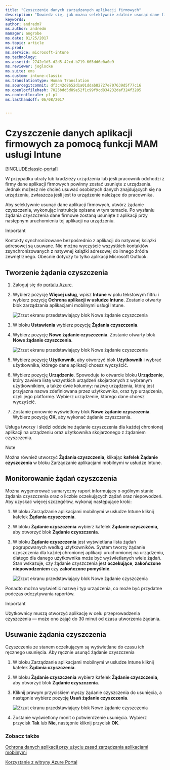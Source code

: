 ```yaml
---
title: "Czyszczenie danych zarządzanych aplikacji firmowych"
description: "Dowiedz się, jak można selektywnie zdalnie usunąć dane firmy z urządzeń."
keywords: 
author: andredm7
ms.author: andredm
manager: angrobe
ms.date: 01/25/2017
ms.topic: article
ms.prod: 
ms.service: microsoft-intune
ms.technology: 
ms.assetid: 2742e1d5-d2d5-42cd-b719-665dd6e0a0e9
ms.reviewer: joglocke
ms.suite: ems
ms.custom: intune-classic
ms.translationtype: Human Translation
ms.sourcegitcommit: df3c42d8b52d1a01ddab82727e707639d5f77c16
ms.openlocfilehash: 7025bdd5d89e52f1c99f9cd834232daf324f3285
ms.contentlocale: pl-pl
ms.lasthandoff: 06/08/2017


---
```


# <a name="wipe-company-app-data-with-intune-mam"></a>Czyszczenie danych aplikacji firmowych za pomocą funkcji MAM usługi Intune

[!INCLUDE[classic-portal](../includes/classic-portal.md)]

W przypadku utraty lub kradzieży urządzenia lub jeśli pracownik odchodzi z firmy dane aplikacji firmowych powinny zostać usunięte z urządzenia. Jednak możesz nie chcieć usuwać osobistych danych znajdujących się na urządzeniu, zwłaszcza jeśli jest to urządzenie należące do pracownika.

Aby selektywnie usunąć dane aplikacji firmowych, utwórz żądanie czyszczenia, wykonując instrukcje opisane w tym temacie. Po wysłaniu żądania czyszczenia dane firmowe zostaną usunięte z aplikacji przy następnym uruchomieniu tej aplikacji na urządzeniu.

>[!IMPORTANT]
> Kontakty synchronizowane bezpośrednio z aplikacji do natywnej książki adresowej są usuwane. Nie można wyczyścić wszystkich kontaktów zsynchronizowanych z natywnej książki adresowej do innego źródła zewnętrznego. Obecnie dotyczy to tylko aplikacji Microsoft Outlook.

## <a name="create-a-wipe-request"></a>Tworzenie żądania czyszczenia

1.  Zaloguj się do [portalu Azure](https://portal.azure.com).

2.  Wybierz pozycję **Więcej usług**, wpisz **Intune** w polu tekstowym filtru i wybierz pozycję **Ochrona aplikacji w usłudze Intune**. Zostanie otwarty blok zarządzania aplikacjami mobilnymi usługi Intune.

    ![Zrzut ekranu przedstawiający blok Nowe żądanie czyszczenia](../media/AppManagement/wipe-request-mam-main-blade.png)

2.  W bloku **Ustawienia** wybierz pozycję **Żądania czyszczenia**.

3.  Wybierz pozycję **Nowe żądanie czyszczenia**. Zostanie otwarty blok **Nowe żądanie czyszczenia**.

    ![Zrzut ekranu przedstawiający blok Nowe żądanie czyszczenia](../media/AppManagement/AzurePortal_MAM_NewWipeRequest.png)

4.  Wybierz pozycję **Użytkownik**, aby otworzyć blok **Użytkownik** i wybrać użytkownika, którego dane aplikacji chcesz wyczyścić.

5.  Wybierz pozycję **Urządzenie**. Spowoduje to otwarcie bloku **Urządzenie**, który zawiera listę wszystkich urządzeń skojarzonych z wybranym użytkownikiem, a także dwie kolumny: nazwę urządzenia, którą jest przyjazna nazwa zdefiniowana przez użytkownika, oraz typ urządzenia, czyli jego platformę. Wybierz urządzenie, którego dane chcesz wyczyścić.

6.  Zostanie ponownie wyświetlony blok **Nowe żądanie czyszczenia**. Wybierz pozycję **OK**, aby wykonać żądanie czyszczenia. 

Usługa tworzy i śledzi oddzielne żądanie czyszczenia dla każdej chronionej aplikacji na urządzeniu oraz użytkownika skojarzonego z żądaniem czyszczenia.

>[!NOTE]
> Można również utworzyć **Żądania czyszczenia**, klikając **kafelek Żądanie czyszczenia** w bloku Zarządzanie aplikacjami mobilnymi w usłudze Intune.

## <a name="monitor-your-wipe-requests"></a>Monitorowanie żądań czyszczenia

Można wygenerować sumaryczny raport informujący o ogólnym stanie żądania czyszczenia oraz o liczbie oczekujących żądań oraz niepowodzeń. Aby uzyskać więcej szczegółów, wykonaj następujące kroki:

1.  W bloku Zarządzanie aplikacjami mobilnymi w usłudze Intune kliknij kafelek **Żądania czyszczenia**.

2.  W bloku **Żądanie czyszczenia** wybierz kafelek **Żądanie czyszczenia**, aby otworzyć blok **Żądanie czyszczenia**.

3.  W bloku **Żądanie czyszczenia** jest wyświetlana lista żądań pogrupowanych według użytkowników. System tworzy żądanie czyszczenia dla każdej chronionej aplikacji uruchomionej na urządzeniu, dlatego dla danego użytkownika może być wyświetlanych wiele żądań. Stan wskazuje, czy żądanie czyszczenia jest **oczekujące**, **zakończone niepowodzeniem** czy **zakończone pomyślnie**.

    ![Zrzut ekranu przedstawiający blok Nowe żądanie czyszczenia](../media/AppManagement/wipe-request-status-1.png)

Ponadto można wyświetlić nazwę i typ urządzenia, co może być przydatne podczas odczytywania raportów.

>[!IMPORTANT]
> Użytkownicy muszą otworzyć aplikację w celu przeprowadzenia czyszczenia — może ono zająć do 30 minut od czasu utworzenia żądania.

## <a name="delete-a-wipe-request"></a>Usuwanie żądania czyszczenia

Czyszczenia ze stanem oczekującym są wyświetlane do czasu ich ręcznego usunięcia.  Aby ręcznie usunąć żądanie czyszczenia

1.  W bloku Zarządzanie aplikacjami mobilnymi w usłudze Intune kliknij kafelek **Żądania czyszczenia**.

2.  W bloku **Żądanie czyszczenia** wybierz kafelek **Żądanie czyszczenia**, aby otworzyć blok **Żądanie czyszczenia**.

3.  Kliknij prawym przyciskiem myszy żądanie czyszczenia do usunięcia, a następnie wybierz pozycję **Usuń żądanie czyszczenia**.

    ![Zrzut ekranu przedstawiający blok Nowe żądanie czyszczenia](../media/AppManagement/delete-wipe-request.png)

4.  Zostanie wyświetlony monit o potwierdzenie usunięcia. Wybierz przycisk **Tak** lub **Nie**, następnie kliknij przycisk **OK**.


### <a name="see-also"></a>Zobacz także
[Ochrona danych aplikacji przy użyciu zasad zarządzania aplikacjami mobilnymi](protect-app-data-using-mobile-app-management-policies-with-microsoft-intune.md)

[Korzystanie z witryny Azure Portal](azure-portal-for-microsoft-intune-mam-policies.md)

